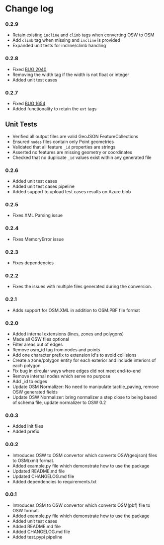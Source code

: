 # Change log

### 0.2.9
- Retain existing `incline` and `climb` tags when converting OSW to OSM
- Add `climb` tag when missing and `incline` is provided
- Expanded unit tests for incline/climb handling

### 0.2.8
- Fixed [BUG 2040](https://dev.azure.com/TDEI-UW/TDEI/_workitems/edit/2040)
- Removing the width tag if the width is not float or integer
- Added unit test cases

### 0.2.7
- Fixed [BUG 1654](https://dev.azure.com/TDEI-UW/TDEI/_workitems/edit/1654)
- Added functionality to retain the `ext` tags
## Unit Tests
- Verified all output files are valid GeoJSON FeatureCollections
- Ensured `nodes` files contain only Point geometries
- Validated that all feature `_id` properties are strings
- Asserted no features are missing geometry or coordinates
- Checked that no duplicate `_id` values exist within any generated file

### 0.2.6
- Added unit test cases
- Added unit test cases pipeline
- Added support to upload test cases results on Azure blob

### 0.2.5
- Fixes XML Parsing issue

### 0.2.4
- Fixes MemoryError issue

### 0.2.3
- Fixes dependencies

### 0.2.2
- Fixes the issues with multiple files generated during the conversion.

### 0.2.1
- Adds support for OSM.XML in addition to OSM.PBF file format


### 0.2.0
- Added internal extensions (lines, zones and polygons)
- Made all OSW files optional
- Filter areas out of edges
- Remove osm_id tag from nodes and points
- Add one character prefix to extension id's to avoid collisions
- Create a zone/polygon entity for each exterior and include interiors of each polygon
- Fix bug in circular ways where edges did not meet end-to-end
- Remove internal nodes which serve no purpose
- Add _id to edges
- Update OSM Normalizer: No need to manipulate tactile_paving, remove OSW generated fields
- Update OSW Normalizer: bring normalizer a step close to being based of schema file, update normalizer to OSW 0.2


### 0.0.3
- Added init files
- Added prefix


### 0.0.2
- Introduces OSW to OSM convertor which converts OSW(geojson) files to OSM(xml) format.
- Added example.py file which demonstrate how to use the package
- Updated README.md file
- Updated CHANGELOG.md file
- Added dependencies to requirements.txt


### 0.0.1
- Introduces OSM to OSW convertor which converts OSM(pbf) file to OSW format.
- Added example.py file which demonstrate how to use the package
- Added unit test cases
- Added README.md file
- Added CHANGELOG.md file
- Added test.pypi pipeline